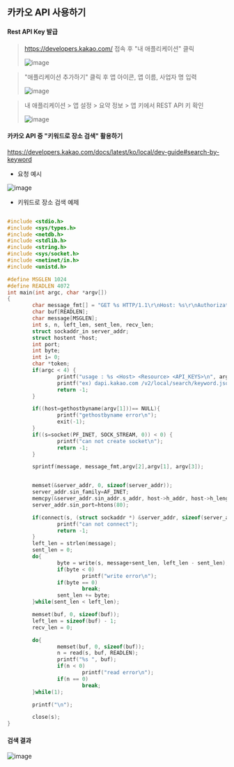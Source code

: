 ## 카카오 API 사용하기
#### Rest API Key 발급
> https://developers.kakao.com/ 접속 후 "내 애플리케이션" 클릭
>
>![image](https://user-images.githubusercontent.com/64197428/133574414-f6efdf9d-6136-4767-bb76-078cc83e8306.png)

> "애플리케이션 추가하기" 클릭 후 앱 아이콘, 앱 이름, 사업자 명 입력
>
> ![image](https://user-images.githubusercontent.com/64197428/133574687-dc576233-5098-4c31-b4a4-0933ef2f13f2.png)

> 내 애플리케이션 > 앱 설정 > 요약 정보 > 앱 키에서 REST API 키 확인
>
> ![image](https://user-images.githubusercontent.com/64197428/133575157-8f338518-a0f1-44e3-b3da-d5a2e8a1f9e3.png)

#### 카카오 API 중 "키워드로 장소 검색" 활용하기
https://developers.kakao.com/docs/latest/ko/local/dev-guide#search-by-keyword
* 요청 예시

![image](https://user-images.githubusercontent.com/64197428/133575849-400240d9-c543-4dda-8658-0defe92cc5ec.png)

* 키워드로 장소 검색 예제
```c

#include <stdio.h>
#include <sys/types.h>
#include <netdb.h>
#include <stdlib.h>
#include <string.h>
#include <sys/socket.h>
#include <netinet/in.h>
#include <unistd.h>

#define MSGLEN 1024
#define READLEN 4072
int main(int argc, char *argv[])
{
        char message_fmt[] = "GET %s HTTP/1.1\r\nHost: %s\r\nAuthorization: KakaoAK %s\r\n\r\n";
        char buf[READLEN];
        char message[MSGLEN];
        int s, n, left_len, sent_len, recv_len;
        struct sockaddr_in server_addr;
        struct hostent *host;
        int port;
        int byte;
        int i= 0;
        char *token;
        if(argc < 4) {
                printf("usage : %s <Host> <Resource> <API_KEYS>\n", argv[0]);
                printf("ex) dapi.kakao.com /v2/local/search/keyword.json?query=<query> <API_KEYS>\n");
                return -1;
        }

        if((host=gethostbyname(argv[1]))== NULL){
                printf("gethostbyname error\n");
                exit(-1);
        }
        if((s=socket(PF_INET, SOCK_STREAM, 0)) < 0) {
                printf("can not create socket\n");
                return -1;
        }

        sprintf(message, message_fmt,argv[2],argv[1], argv[3]);


        memset(&server_addr, 0, sizeof(server_addr));
        server_addr.sin_family=AF_INET;
        memcpy(&server_addr.sin_addr.s_addr, host->h_addr, host->h_length);
        server_addr.sin_port=htons(80);

        if(connect(s, (struct sockaddr *) &server_addr, sizeof(server_addr)) < 0) {
                printf("can not connect");
                return -1;
        }
        left_len = strlen(message);
        sent_len = 0;
        do{
                byte = write(s, message+sent_len, left_len - sent_len);
                if(byte < 0)
                        printf("write error\n");
                if(byte == 0)
                        break;
                sent_len += byte;
        }while(sent_len < left_len);

        memset(buf, 0, sizeof(buf));
        left_len = sizeof(buf) - 1;
        recv_len = 0;

        do{
                memset(buf, 0, sizeof(buf));
                n = read(s, buf, READLEN);
                printf("%s ", buf);
                if(n < 0)
                        printf("read error\n");
                if(n == 0)
                        break;
        }while(1);

        printf("\n");

        close(s);
}
```
#### 검색 결과
![image](https://user-images.githubusercontent.com/64197428/133579499-ce40cccf-3f02-4514-9e54-76c1ac6304c8.png)
